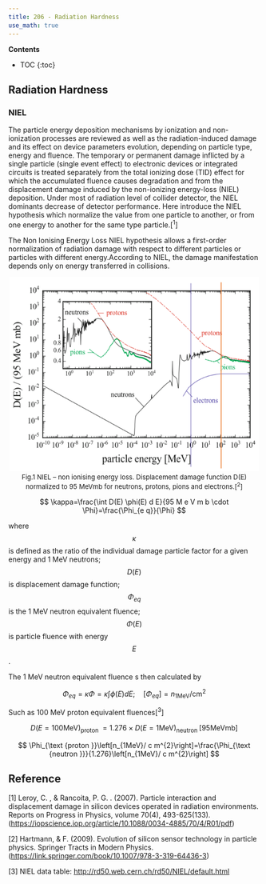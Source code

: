 ```yaml
---
title: 206 - Radiation Hardness
use_math: true  
---
```



**Contents**
* TOC
{:toc}


## Radiation Hardness 

### NIEL

The particle energy deposition mechanisms by ionization and non-ionization processes are reviewed as well as the radiation-induced damage and its effect on device parameters evolution, depending on particle type, energy and fluence. The temporary or permanent damage inflicted by a single particle (single event effect) to electronic devices or integrated circuits is treated separately from the total ionizing dose (TID) effect for which the accumulated fluence causes degradation and from the displacement damage induced by the non-ionizing energy-loss (NIEL) deposition. Under most of radiation level of collider detector, the NIEL dominants decrease of detector performance. Here introduce the NIEL hypothesis which normalize the value from one particle to another, or from one energy to another for the same type particle.[<sup>1</sup>]

The Non Ionising Energy Loss NIEL hypothesis allows a first-order normalization
of radiation damage with respect to different particles or particles with different energy.According to NIEL, the damage manifestation depends only on energy transferred in collisions.

<center>
<img src="/images/NIEL.png" width="500"/>
</center>

<center>
<font size=2 >
Fig.1   NIEL – non ionising energy loss. Displacement damage function D(E) normalized to 95 MeVmb for neutrons, protons, pions and electrons.[<sup>2</sup>]
</font>
</center>






$$
\kappa=\frac{\int D(E) \phi(E) d E}{95 M e V m b \cdot \Phi}=\frac{\Phi_{e q}}{\Phi}
$$

where $$\kappa$$ is defined as the ratio of the individual damage particle factor for a given energy and 1 MeV neutrons; $$D(E)$$ is displacement damage function; $$\Phi_{e q}$$ is the 1 MeV neutron equivalent fluence; $$\Phi(E)$$ is particle fluence with energy $$E$$.

The 1 MeV neutron equivalent fluence s then calculated by

$$
\Phi_{e q}=\kappa \Phi=\kappa \int \phi(E) d E ; \quad\left[\Phi_{e q}\right]=n_{1 \mathrm{MeV}} / \mathrm{cm}^{2}
$$

Such as 100 MeV proton equivalent fluences[<sup>3</sup>]

$$
D(E=100 \mathrm{MeV})_{\text {proton }}=1.276 \times D(E=1 \mathrm{MeV})_{\text {neutron }}[95 \mathrm{MeV} \mathrm{mb}]
$$

$$
\Phi_{\text {proton }}\left[n_{1MeV}/ c m^{2}\right]=\frac{\Phi_{\text {neutron }}}{1.276}\left[n_{1MeV}/ c m^{2}\right]
$$



## Reference

[1] Leroy, C. , & Rancoita, P. G. . (2007). Particle interaction and displacement damage in silicon devices operated in radiation environments. Reports on Progress in Physics, volume 70(4), 493-625(133).(https://iopscience.iop.org/article/10.1088/0034-4885/70/4/R01/pdf)

[2] Hartmann, & F. (2009). Evolution of silicon sensor technology in particle physics. Springer Tracts in Modern Physics.(https://link.springer.com/book/10.1007/978-3-319-64436-3)

[3] NIEL data table: <http://rd50.web.cern.ch/rd50/NIEL/default.html>



